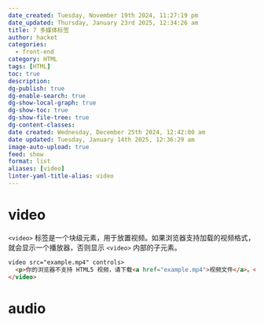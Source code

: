 ```yaml
---
date_created: Tuesday, November 19th 2024, 11:27:19 pm
date_updated: Thursday, January 23rd 2025, 12:34:26 am
title: 7 多媒体标签
author: hacket
categories:
  - front-end
category: HTML
tags: [HTML]
toc: true
description: 
dg-publish: true
dg-enable-search: true
dg-show-local-graph: true
dg-show-toc: true
dg-show-file-tree: true
dg-content-classes: 
date created: Wednesday, December 25th 2024, 12:42:00 am
date updated: Tuesday, January 14th 2025, 12:36:29 am
image-auto-upload: true
feed: show
format: list
aliases: [video]
linter-yaml-title-alias: video
---
```


# video

`<video>` 标签是一个块级元素，用于放置视频。如果浏览器支持加载的视频格式，就会显示一个播放器，否则显示 `<video>` 内部的子元素。

```html
video src="example.mp4" controls>
  <p>你的浏览器不支持 HTML5 视频，请下载<a href="example.mp4">视频文件</a>。</p>
</video>
```

# audio

